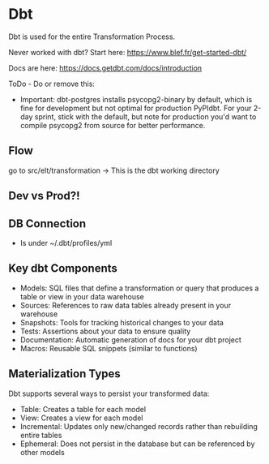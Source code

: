 # Dbt

Dbt is used for the entire Transformation Process.

Never worked with dbt? Start here: https://www.blef.fr/get-started-dbt/

Docs are here: https://docs.getdbt.com/docs/introduction

ToDo - Do or remove this:
- Important: dbt-postgres installs psycopg2-binary by default, which is fine for development but not optimal for production PyPIdbt. For your 2-day sprint, stick with the default, but note for production you'd want to compile psycopg2 from source for better performance.

## Flow
go to src/elt/transformation -> This is the dbt working directory

## Dev vs Prod?!

## DB Connection

* Is under ~/.dbt/profiles/yml

## Key dbt Components

* Models: SQL files that define a transformation or query that produces a table or view in your data warehouse
* Sources: References to raw data tables already present in your warehouse
* Snapshots: Tools for tracking historical changes to your data
* Tests: Assertions about your data to ensure quality
* Documentation: Automatic generation of docs for your dbt project
* Macros: Reusable SQL snippets (similar to functions)

## Materialization Types

Dbt supports several ways to persist your transformed data:

* Table: Creates a table for each model
* View: Creates a view for each model
* Incremental: Updates only new/changed records rather than rebuilding entire tables
* Ephemeral: Does not persist in the database but can be referenced by other models
